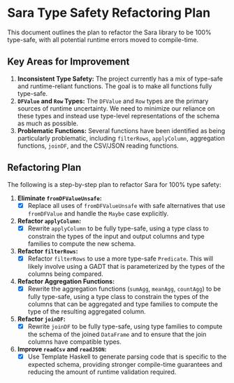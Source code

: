 
# Sara Type Safety Refactoring Plan

This document outlines the plan to refactor the Sara library to be 100% type-safe, with all potential runtime errors moved to compile-time.

## Key Areas for Improvement

1.  **Inconsistent Type Safety:** The project currently has a mix of type-safe and runtime-reliant functions. The goal is to make all functions fully type-safe.
2.  **`DFValue` and `Row` Types:** The `DFValue` and `Row` types are the primary sources of runtime uncertainty. We need to minimize our reliance on these types and instead use type-level representations of the schema as much as possible.
3.  **Problematic Functions:** Several functions have been identified as being particularly problematic, including `filterRows`, `applyColumn`, aggregation functions, `joinDF`, and the CSV/JSON reading functions.

## Refactoring Plan

The following is a step-by-step plan to refactor Sara for 100% type safety:

1.  **Eliminate `fromDFValueUnsafe`:**
    *   [x] Replace all uses of `fromDFValueUnsafe` with safe alternatives that use `fromDFValue` and handle the `Maybe` case explicitly.

2.  **Refactor `applyColumn`:**
    *   [x] Rewrite `applyColumn` to be fully type-safe, using a type class to constrain the types of the input and output columns and type families to compute the new schema.

3.  **Refactor `filterRows`:**
    *   [x] Refactor `filterRows` to use a more type-safe `Predicate`. This will likely involve using a GADT that is parameterized by the types of the columns being compared.

4.  **Refactor Aggregation Functions:**
    *   [x] Rewrite the aggregation functions (`sumAgg`, `meanAgg`, `countAgg`) to be fully type-safe, using a type class to constrain the types of the columns that can be aggregated and type families to compute the type of the resulting aggregated column.

5.  **Refactor `joinDF`:**
    *   [x] Rewrite `joinDF` to be fully type-safe, using type families to compute the schema of the joined `DataFrame` and to ensure that the join columns have compatible types.

6.  **Improve `readCsv` and `readJSON`:**
    *   [x] Use Template Haskell to generate parsing code that is specific to the expected schema, providing stronger compile-time guarantees and reducing the amount of runtime validation required.
